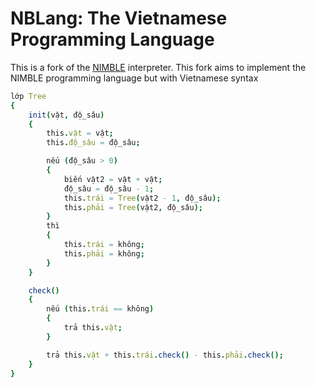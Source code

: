 # NBLang: The Vietnamese Programming Language

This is a fork of the [NIMBLE](https://github.com/namberino/nimble) interpreter. This fork aims to implement the NIMBLE programming language but with Vietnamese syntax

```nimble
lớp Tree
{
    init(vật, độ_sâu)
    {
        this.vật = vật;
        this.độ_sâu = độ_sâu;

        nếu (độ_sâu > 0)
        {
            biến vật2 = vật + vật;
            độ_sâu = độ_sâu - 1;
            this.trái = Tree(vật2 - 1, độ_sâu);
            this.phải = Tree(vật2, độ_sâu);
        }
        thì
        {
            this.trái = không;
            this.phải = không;
        }
    }

    check()
    {
        nếu (this.trái == không)
        {
            trả this.vật;
        }

        trả this.vật + this.trái.check() - this.phải.check();
    }
}
```
